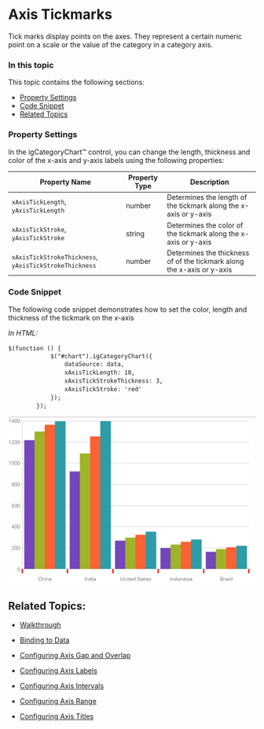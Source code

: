 ﻿<!--
|metadata|
{
    "fileName": "categorychart-configuring-axis-tickmarks",
    "controlName": "igCategoryChart",
    "tags": ["API", "CategoryChart", "Axes"]
}
|metadata|
-->

# Axis Tickmarks

Tick marks display points on the axes. They represent a certain numeric point on a scale or the value of the category in a category axis.

### In this topic

This topic contains the following sections:

- [Property Settings](#propertysettings)
- [Code Snippet](#codesnippet)
- [Related Topics](#relatedtopics)

### <a id="propertysettings"/>Property Settings
In the igCategoryChart™ control, you can change the length, thickness and color of the x-axis and y-axis labels using the following properties:

Property Name|Property Type|Description
---|---|---
`xAxisTickLength`, `yAxisTickLength` | number |Determines the length of the tickmark along the x-axis or y-axis 
`xAxisTickStroke`, `yAxisTickStroke` |string |Determines the color of the tickmark along the x-axis or y-axis  
`xAxisTickStrokeThickness`, `yAxisTickStrokeThickness`|number|Determines the thickness of of the tickmark along the x-axis or y-axis 

### <a id="codesnippet"/>Code Snippet

The following code snippet demonstrates how to set the color, length and thickness of the tickmark on the x-axis

*In HTML:*

```html
$(function () {
            $("#chart").igCategoryChart({
                dataSource: data,
                xAxisTickLength: 10,
                xAxisTickStrokeThickness: 3,
                xAxisTickStroke: 'red'
            });
        });
```

![](images/categorychart-configuring-axis-tickmarks-01.png)

## <a id="relatedtopics"/> Related Topics:

- [Walkthrough](categorychart-walkthrough.html)

- [Binding to Data](categorychart-binding-to-data.html)

- [Configuring Axis Gap and Overlap](configuring-axis-gap-and-overlap.html)

- [Configuring Axis Labels](configuring-axis-labels.html)

- [Configuring Axis Intervals](configuring-axis-intervals.html)

- [Configuring Axis Range](configuring-axis-range.html)

- [Configuring Axis Titles](configuring-axis-titles.html)